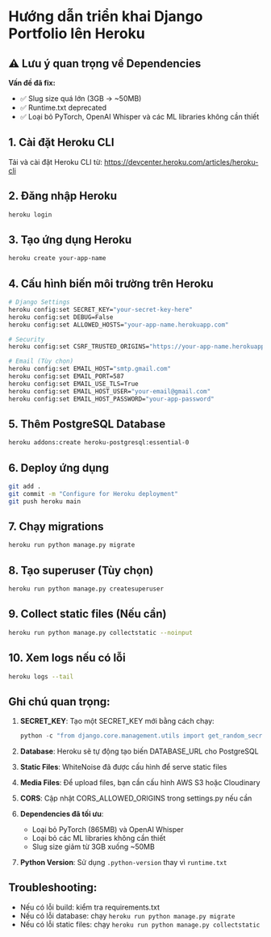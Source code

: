 # Hướng dẫn triển khai Django Portfolio lên Heroku

## ⚠️ Lưu ý quan trọng về Dependencies

**Vấn đề đã fix:**
- ✅ Slug size quá lớn (3GB -> ~50MB)  
- ✅ Runtime.txt deprecated
- ✅ Loại bỏ PyTorch, OpenAI Whisper và các ML libraries không cần thiết

## 1. Cài đặt Heroku CLI

Tải và cài đặt Heroku CLI từ: https://devcenter.heroku.com/articles/heroku-cli

## 2. Đăng nhập Heroku

```bash
heroku login
```

## 3. Tạo ứng dụng Heroku

```bash
heroku create your-app-name
```

## 4. Cấu hình biến môi trường trên Heroku

```bash
# Django Settings
heroku config:set SECRET_KEY="your-secret-key-here"
heroku config:set DEBUG=False
heroku config:set ALLOWED_HOSTS="your-app-name.herokuapp.com"

# Security
heroku config:set CSRF_TRUSTED_ORIGINS="https://your-app-name.herokuapp.com"

# Email (Tùy chọn)
heroku config:set EMAIL_HOST="smtp.gmail.com"
heroku config:set EMAIL_PORT=587
heroku config:set EMAIL_USE_TLS=True
heroku config:set EMAIL_HOST_USER="your-email@gmail.com"
heroku config:set EMAIL_HOST_PASSWORD="your-app-password"
```

## 5. Thêm PostgreSQL Database

```bash
heroku addons:create heroku-postgresql:essential-0
```

## 6. Deploy ứng dụng

```bash
git add .
git commit -m "Configure for Heroku deployment"
git push heroku main
```

## 7. Chạy migrations

```bash
heroku run python manage.py migrate
```

## 8. Tạo superuser (Tùy chọn)

```bash
heroku run python manage.py createsuperuser
```

## 9. Collect static files (Nếu cần)

```bash
heroku run python manage.py collectstatic --noinput
```

## 10. Xem logs nếu có lỗi

```bash
heroku logs --tail
```

## Ghi chú quan trọng:

1. **SECRET_KEY**: Tạo một SECRET_KEY mới bằng cách chạy:
   ```python
   python -c "from django.core.management.utils import get_random_secret_key; print(get_random_secret_key())"
   ```

2. **Database**: Heroku sẽ tự động tạo biến DATABASE_URL cho PostgreSQL

3. **Static Files**: WhiteNoise đã được cấu hình để serve static files

4. **Media Files**: Để upload files, bạn cần cấu hình AWS S3 hoặc Cloudinary

5. **CORS**: Cập nhật CORS_ALLOWED_ORIGINS trong settings.py nếu cần

6. **Dependencies đã tối ưu**: 
   - Loại bỏ PyTorch (865MB) và OpenAI Whisper
   - Loại bỏ các ML libraries không cần thiết
   - Slug size giảm từ 3GB xuống ~50MB

7. **Python Version**: Sử dụng `.python-version` thay vì `runtime.txt`

## Troubleshooting:

- Nếu có lỗi build: kiểm tra requirements.txt
- Nếu có lỗi database: chạy `heroku run python manage.py migrate`
- Nếu có lỗi static files: chạy `heroku run python manage.py collectstatic`
